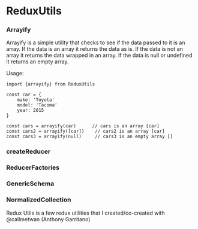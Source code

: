 # ReduxUtils

### Arrayify
Arrayify is a simple utility that checks to see if the data passed to it is an array.  If the data is an array it returns the data as is.  If the data is not an array it returns the data wrapped in an array.  If the data is null or undefined it returns an empty array.

Usage: 

    import {arrayify} from ReduxUtils
    
    const car = {
        make: 'Toyota'
        model: 'Tacoma'
        year: 2015
    }

    const cars = arrayify(car)      // cars is an array [car]
    const cars2 = arrayify([car])    // cars2 is an array [car]
    const cars3 = arrayify(null)     // cars3 is an empty array []
       

### createReducer

### ReducerFactories

### GenericSchema

### NormalizedCollection



Redux Utils is a few redux utilities that I created/co-created with @callmetwan (Anthony Garritano)

